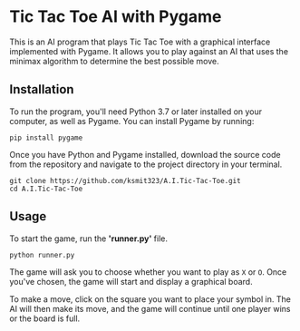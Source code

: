 # Tic Tac Toe AI with Pygame

This is an AI program that plays Tic Tac Toe with a graphical interface implemented with Pygame. It allows you to play against an AI that uses the minimax algorithm to determine the best possible move.

## Installation

To run the program, you'll need Python 3.7 or later installed on your computer, as well as Pygame. You can install Pygame by running:
```
pip install pygame
```

Once you have Python and Pygame installed, download the source code from the repository and navigate to the project directory in your terminal.
```
git clone https://github.com/ksmit323/A.I.Tic-Tac-Toe.git
cd A.I.Tic-Tac-Toe
```
## Usage

To start the game, run the **'runner.py'** file.

```
python runner.py
```

The game will ask you to choose whether you want to play as `X` or `O`. Once you've chosen, the game will start and display a graphical board.

To make a move, click on the square you want to place your symbol in. The AI will then make its move, and the game will continue until one player wins or the board is full.
